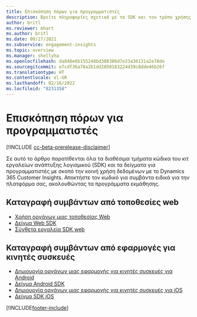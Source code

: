 ```yaml
---
title: Επισκόπηση πόρων για προγραμματιστές
description: Βρείτε πληροφορίες σχετικά με τα SDK και τον τρόπο χρήσης τους.
author: britl
ms.reviewer: mhart
ms.author: britl
ms.date: 09/27/2021
ms.subservice: engagement-insights
ms.topic: overview
ms.manager: shellyha
ms.openlocfilehash: da848e6b155248bd308386d7e23a36131a2e78de
ms.sourcegitcommit: e7cdf36a78a2b1dd2850183224d39c8dde46b26f
ms.translationtype: HT
ms.contentlocale: el-GR
ms.lasthandoff: 02/16/2022
ms.locfileid: "8231358"
---
```

# <a name="developer-resources-overview"></a>Επισκόπηση πόρων για προγραμματιστές

[!INCLUDE [cc-beta-prerelease-disclaimer](includes/cc-beta-prerelease-disclaimer.md)]

Σε αυτό το άρθρο παρατίθενται όλα τα διαθέσιμα τμήματα κώδικα του κιτ εργαλείων ανάπτυξης λογισμικού (SDK) και τα δείγματα για προγραμματιστές με σκοπό την κοινή χρήση δεδομένων με το Dynamics 365 Customer Insights. Αποκτήστε τον κωδικό για συμβάντα ειδικά για την πλατφόρμα σας, ακολουθώντας τα προγράμματα εκμάθησης.

## <a name="capture-events-from-websites"></a>Καταγραφή συμβάντων από τοποθεσίες web

- [Χρήση οργάνων μιας τοποθεσίας Web](instrument-website.md)
- [Δείγμα Web SDK](websdk-sample.md)
- [Σύνθετα εργαλεία SDK web](advanced-SDK-implementation.md)

## <a name="capture-events-from-mobile-apps"></a>Καταγραφή συμβάντων από εφαρμογές για κινητές συσκευές

- [Δημιουργία οργάνων μιας εφαρμογής για κινητές συσκευές για Android](get-started-android.md)
- [Δείγμα Android SDK](androidsdk-sample.md)
- [Δημιουργία οργάνων μιας εφαρμογής για κινητές συσκευές για iOS](get-started-ios.md)
- [Δείγμα SDK iOS](iossdk-sample.md)

[!INCLUDE[footer-include](../includes/footer-banner.md)]
